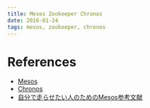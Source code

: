 ```yaml
---
title: Mesos Zookeeper Chronos 
date: 2016-01-24
tags: mesos, zookeeper, chronos
---
```







# References


+ [Mesos](https://mesos.apache.org/)
+ [Chronos](https://mesos.github.io/chronos/)
+ [自分で走らせたい人のためのMesos参考文献](http://qiita.com/RichardImaokaJP/items/73a279c37eb0ed83b689)
